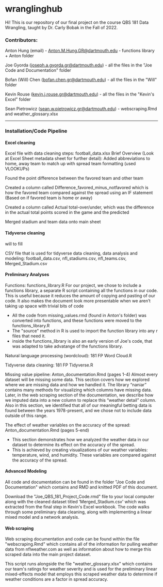 # wranglinghub
Hi! This is our repository of our final project on the course QBS 181 Data Wrangling, taught by Dr. Carly Bobak in the Fall of 2022. 

### Contributors:
Anton Hung (email) - Anton.M.Hung.GR@dartmouth.edu - functions library + Anton folder

Joe Gyorda (joseph.a.gyorda.gr@dartmouth.edu) - all the files in the "Joe Code and Documentation" folder

Bofan (Will) Chen (bofan.chen.gr@dartmouth.edu) - all the files in the "Will" folder

Kevin Rouse (kevin.j.rouse.gr@dartmouth.edu) - all the files in the "Kevin's Excel" folder

Sean Pietrowicz (sean.w.pietrowicz.gr@dartmouth.edu) - webscraping.Rmd and weather_glossary.xlsx

--------------------------------------------------------------------------------------------------------------------------------
### Installation/Code Pipeline

#### Excel cleaning
Excel file with data cleaning steps: football_data.xlsx
Brief Overview (Look at Excel Sheet metadata sheet for further detail):
Added abbreviations to home, away team to match up with spread team formatting 
(used VLOOKUPs)

Found the point difference between the favored team and other team

Created a column called Difference_favored_minus_notfavored which is how the 
favored team compared against the spread using an IF statement (Based on if
favored team is home or away)

Created a column called Actual total-over/under, which was the difference in the
actual total points scored in the game and the predicted

Merged stadium and team data onto main sheet


#### Tidyverse cleaning
will to fill

CSV file that is used for tidyverse data cleaning, data analysis and modeling: football_data.csv, nfl_stadiums.csv, 
nfl_teams.csv, Merged_Stadium.csv

#### Preliminary Analyses
Functions: functions_library.R
For our project, we chose to include a functions library, a separate R script containing all the functions in our code. This is useful because it reduces the amount of copying and pasting of our code. It also makes the document look more presentable when we aren’t taking up space with trivial bits of code
- All the code from missing_values.rmd (found in Anton's folder) was converted into functions, and these functions were moved to the functions_library.R
- The "source" method in R is used to import the function library into any r files that need it.
- inside the functions_library is also an early version of Joe's code, that was adapted to take advatange of the functions library.

Natural language processing (wordcloud): 181 FP Word Cloud.R

Tidyverse data cleaning: 181 FP Tidyverse.R

Missing value pipeline: Anton_documentation.Rmd (pages 1-4)
Almost every dataset will be missing some data. This section covers how we explored where we are missing data and how we handled it.
The library “naniar” contains many methods for visualizing which columns have missing data.
Later, in the web scraping section of the documentation, we describe how we imputed data into a new column to replace this “weather detail” column.
Also in this section, we identified that all of our meaningful betting data is found between the years 1978-present, and we chose not to include data outside of this range.

The effect of weather variables on the accuracy of the spread: Anton_documentation.Rmd (pages 5-end)
- This section demonstrates how we analyzed the weather data in our dataset to determine its effect on the accuracy of the spread.
- This is achieved by creating visualizations of our weather variables: temperature, wind, and humidity. These variables are compared against the accuracy of the spread.

#### Advanced Modeling
All code and documentation can be found in the folder "Joe Code and Documentation" which contains and RMD and knitted PDF of this document.

Download the "Joe_QBS_181_Project_Code.rmd" file to your local computer along with the cleaned dataset titled 'Merged_Stadium.csv' which was extracted from the final step in Kevin's Excel workbook. The code walks through some preliminary data cleaning, along with implementing a linear mixed model and a network analysis.

#### Web scraping
Web scraping documentation and code can be found within the file "webscraping.Rmd" which contains all of the information for pulling weather data from nflweather.com as well as information about how to merge this scraped data into the main project dataset. 

This script runs alongside the file "weather_glossary.xlsx" which contains our team's ratings for weather severity and is used for the preliminary linear mixed-effects model that employs this scraped weather data to determine if weather conditions are a factor in spread accuracy.
